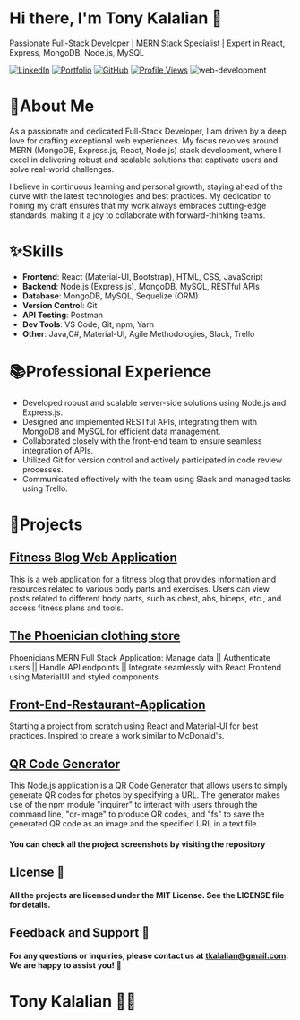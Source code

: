 # Hi there, I'm Tony Kalalian 👋

Passionate Full-Stack Developer | MERN Stack Specialist | Expert in React, Express, MongoDB, Node.js, MySQL

[![LinkedIn](https://img.shields.io/badge/LinkedIn-Connect-blue)](https://www.linkedin.com/in/tony-kalalian/)
[![Portfolio](https://img.shields.io/badge/Portfolio-Visit-brightgreen)](https://tonykalalian.me/)
[![GitHub](https://img.shields.io/badge/GitHub-Profile-blue)](https://github.com/tonykalalian)
[![Profile Views](https://komarev.com/ghpvc/?username=tonykalalian&color=brightgreen)](https://github.com/tonykalalian)
![web-development](https://github.com/tonykalalian/tonykalalian/assets/120026287/f4ad528d-4556-4a14-b0e8-68344cfcbfee)

# 🌟About Me

As a passionate and dedicated Full-Stack Developer, I am driven by a deep love for crafting exceptional web experiences. My focus revolves around MERN (MongoDB, Express.js, React, Node.js) stack development, where I excel in delivering robust and scalable solutions that captivate users and solve real-world challenges.

I believe in continuous learning and personal growth, staying ahead of the curve with the latest technologies and best practices. My dedication to honing my craft ensures that my work always embraces cutting-edge standards, making it a joy to collaborate with forward-thinking teams.


# ✨Skills

- **Frontend**: React (Material-UI, Bootstrap), HTML, CSS, JavaScript
- **Backend**: Node.js (Express.js), MongoDB, MySQL, RESTful APIs
- **Database**: MongoDB, MySQL, Sequelize (ORM)
- **Version Control**: Git
- **API Testing**: Postman
- **Dev Tools**: VS Code, Git, npm, Yarn
- **Other**: Java,C#, Material-UI, Agile Methodologies, Slack, Trello

# 📚Professional Experience

- Developed robust and scalable server-side solutions using Node.js and Express.js.
- Designed and implemented RESTful APIs, integrating them with MongoDB and MySQL for efficient data management.
- Collaborated closely with the front-end team to ensure seamless integration of APIs.
- Utilized Git for version control and actively participated in code review processes.
- Communicated effectively with the team using Slack and managed tasks using Trello.

# 🚀Projects

## [Fitness Blog Web Application](https://github.com/tonykalalian/Gym)

This is a web application for a fitness blog that provides information and resources related to various body parts and exercises. Users can view posts related to different body parts, such as chest, abs, biceps, etc., and access fitness plans and tools.

## [The Phoenician clothing store](https://github.com/tonykalalian/Ecommerce-Back-End)

Phoenicians MERN Full Stack Application:
Manage data || 
Authenticate users ||
Handle API endpoints ||
Integrate seamlessly with React Frontend using MaterialUI and styled components

##  [Front-End-Restaurant-Application](https://github.com/tonykalalian/Front-End-Restaurant-Application)

Starting a project from scratch using React and Material-UI for best practices. Inspired to create a work similar to McDonald's.

##  [QR Code Generator](https://github.com/tonykalalian/qr-code-generator-nodejs)
This Node.js application is a QR Code Generator that allows users to simply generate QR codes for photos by specifying a URL. The generator makes use of the npm module "inquirer" to interact with users through the command line, "qr-image" to produce QR codes, and "fs" to save the generated QR code as an image and the specified URL in a text file.

#### You can check all the project screenshots by visiting the repository

## License 📄

#### All the projects are licensed under the MIT License. See the LICENSE file for details.

## Feedback and Support 💌

#### For any questions or inquiries, please contact us at [tkalalian@gmail.com](mailto:tkalalian@gmail.com). We are happy to assist you! 🤗

# Tony Kalalian 🧑‍💻

